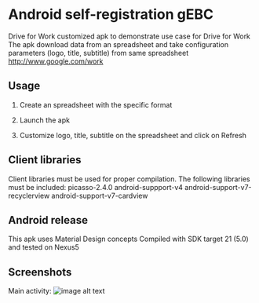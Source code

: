 # Android self-registration gEBC #
Drive for Work customized apk to demonstrate use case for Drive for Work
The apk download data from an spreadsheet and take configuration parameters (logo, title, subtitle) from same spreadsheet
http://www.google.com/work


## Usage

1) Create an spreadsheet with the specific format

2) Launch the apk

3) Customize logo, title, subtitle on the spreadsheet and click on Refresh

## Client libraries

Client libraries must be used for proper compilation. The following libraries must be included:
picasso-2.4.0
android-suppport-v4
android-support-v7-recyclerview
android-support-v7-cardview


## Android release

This apk uses Material Design concepts
Compiled with SDK target 21 (5.0) and tested on Nexus5


## Screenshots

Main activity:
![image alt text](images/Screenshot.png)



